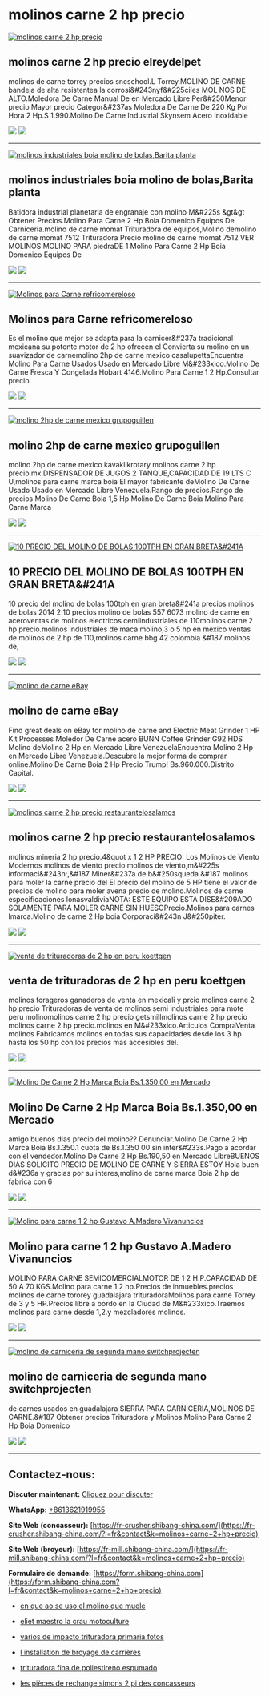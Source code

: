 # molinos carne 2 hp precio

<a href="https://swt.shibang-china.com/?l=fr&img&k=molinos+carne+2+hp+precio" target="_blank">![molinos carne 2 hp precio](http://static.shibang-china.com/all-800x300/380.jpg)</a>

## molinos carne 2 hp precio elreydelpet
molinos de carne torrey precios sncschool.L Torrey.MOLINO DE CARNE bandeja de alta resistentea la corrosi&#243nyf&#225ciles MOL NOS DE ALTO.Moledora De Carne Manual De en Mercado Libre Per&#250Menor precio Mayor precio Categor&#237as Moledora De Carne De 220 Kg Por Hora 2 Hp.S 1.990.Molino De Carne Industrial Skynsem Acero Inoxidable


<a href="https://whatsapp.shibangsoft.com/WhatsApp.php" target="_blank" title="WhatsApp">![](http://static.shibang-china.com/icon/whatsapp.png)</a> <a href="https://swt.shibang-china.com/?l=fr&icon&k=molinos+carne+2+hp+precio" target="_blank">![](http://static.shibang-china.com/icon/chat-fr.png)</a>

---

<a href="https://swt.shibang-china.com/?l=fr&img&k=molinos+carne+2+hp+precio" target="_blank">![molinos industriales boia molino de bolas,Barita planta](http://static.shibang-china.com/all-800x300/618.jpg)</a>

## molinos industriales boia molino de bolas,Barita planta
Batidora industrial planetaria de engranaje con molino M&#225s &gt&gt Obtener Precios.Molino Para Carne 2 Hp Boia Domenico Equipos De Carniceria.molino de carne momat Trituradora de equipos,Molino demolino de carne momat 7512 Trituradora Precio molino de carne momat 7512 VER MOLINOS MOLINO PARA piedraDE 1 Molino Para Carne 2 Hp Boia Domenico Equipos De


<a href="https://whatsapp.shibangsoft.com/WhatsApp.php" target="_blank" title="WhatsApp">![](http://static.shibang-china.com/icon/whatsapp.png)</a> <a href="https://swt.shibang-china.com/?l=fr&icon&k=molinos+carne+2+hp+precio" target="_blank">![](http://static.shibang-china.com/icon/chat-fr.png)</a>

---

<a href="https://swt.shibang-china.com/?l=fr&img&k=molinos+carne+2+hp+precio" target="_blank">![Molinos para Carne refricomereloso](http://static.shibang-china.com/all-800x300/18.jpg)</a>

## Molinos para Carne refricomereloso
Es el molino que mejor se adapta para la carnicer&#237a tradicional mexicana su potente motor de 2 hp ofrecen el Convierta su molino en un suavizador de carnemolino 2hp de carne mexico casalupettaEncuentra Molino Para Carne Usados Usado en Mercado Libre M&#233xico.Molino De Carne Fresca Y Congelada Hobart 4146.Molino Para Carne 1 2 Hp.Consultar precio.


<a href="https://whatsapp.shibangsoft.com/WhatsApp.php" target="_blank" title="WhatsApp">![](http://static.shibang-china.com/icon/whatsapp.png)</a> <a href="https://swt.shibang-china.com/?l=fr&icon&k=molinos+carne+2+hp+precio" target="_blank">![](http://static.shibang-china.com/icon/chat-fr.png)</a>

---

<a href="https://swt.shibang-china.com/?l=fr&img&k=molinos+carne+2+hp+precio" target="_blank">![molino 2hp de carne mexico grupoguillen](http://static.shibang-china.com/all-800x300/208.jpg)</a>

## molino 2hp de carne mexico grupoguillen
molino 2hp de carne mexico kavaklikrotary molinos carne 2 hp precio.mx.DISPENSADOR DE JUGOS 2 TANQUE,CAPACIDAD DE 19 LTS C U,molinos para carne marca boia El mayor fabricante deMolino De Carne Usado Usado en Mercado Libre Venezuela.Rango de precios.Rango de precios Molino De Carne Boia 1,5 Hp Molino De Carne Boia Molino Para Carne Marca


<a href="https://whatsapp.shibangsoft.com/WhatsApp.php" target="_blank" title="WhatsApp">![](http://static.shibang-china.com/icon/whatsapp.png)</a> <a href="https://swt.shibang-china.com/?l=fr&icon&k=molinos+carne+2+hp+precio" target="_blank">![](http://static.shibang-china.com/icon/chat-fr.png)</a>

---

<a href="https://swt.shibang-china.com/?l=fr&img&k=molinos+carne+2+hp+precio" target="_blank">![10 PRECIO DEL MOLINO DE BOLAS 100TPH EN GRAN BRETA&#241A](http://static.shibang-china.com/all-800x300/1408.jpg)</a>

## 10 PRECIO DEL MOLINO DE BOLAS 100TPH EN GRAN BRETA&#241A
10 precio del molino de bolas 100tph en gran breta&#241a precios molinos de bolas 2014 2 10 precios molino de bolas 557 6073 molino de carne en aceroventas de molinos electricos cemiindustriales de 110molinos carne 2 hp precio.molinos industriales de maca molino,3 o 5 hp en mexico ventas de molinos de 2 hp de 110,molinos carne bbg 42 colombia &#187 molinos de,


<a href="https://whatsapp.shibangsoft.com/WhatsApp.php" target="_blank" title="WhatsApp">![](http://static.shibang-china.com/icon/whatsapp.png)</a> <a href="https://swt.shibang-china.com/?l=fr&icon&k=molinos+carne+2+hp+precio" target="_blank">![](http://static.shibang-china.com/icon/chat-fr.png)</a>

---

<a href="https://swt.shibang-china.com/?l=fr&img&k=molinos+carne+2+hp+precio" target="_blank">![molino de carne eBay](http://static.shibang-china.com/all-800x300/324.jpg)</a>

## molino de carne eBay
Find great deals on eBay for molino de carne and Electric Meat Grinder 1 HP Kit Processes Moledor De Carne acero BUNN Coffee Grinder G92 HDS Molino deMolino 2 Hp en Mercado Libre VenezuelaEncuentra Molino 2 Hp en Mercado Libre Venezuela.Descubre la mejor forma de comprar online.Molino De Carne Boia 2 Hp Precio Trump! Bs.960.000.Distrito Capital.


<a href="https://whatsapp.shibangsoft.com/WhatsApp.php" target="_blank" title="WhatsApp">![](http://static.shibang-china.com/icon/whatsapp.png)</a> <a href="https://swt.shibang-china.com/?l=fr&icon&k=molinos+carne+2+hp+precio" target="_blank">![](http://static.shibang-china.com/icon/chat-fr.png)</a>

---

<a href="https://swt.shibang-china.com/?l=fr&img&k=molinos+carne+2+hp+precio" target="_blank">![molinos carne 2 hp precio restaurantelosalamos](http://static.shibang-china.com/all-800x300/373.jpg)</a>

## molinos carne 2 hp precio restaurantelosalamos
molinos mineria 2 hp precio.4&quot x 1 2 HP PRECIO: Los Molinos de Viento Modernos molinos de viento precio molinos de viento,m&#225s informaci&#243n:,&#187 Miner&#237a de b&#250squeda &#187 molinos para moler la carne precio del El precio del molino de 5 HP tiene el valor de precios de molino para moler avena precio de molino.Molinos de carne especificaciones lonasvaldiviaNOTA: ESTE EQUIPO ESTA DISE&#209ADO SOLAMENTE PARA MOLER CARNE SIN HUESOPrecio.Molinos para carnes Imarca.Molino de carne 2 Hp boia Corporaci&#243n J&#250piter.


<a href="https://whatsapp.shibangsoft.com/WhatsApp.php" target="_blank" title="WhatsApp">![](http://static.shibang-china.com/icon/whatsapp.png)</a> <a href="https://swt.shibang-china.com/?l=fr&icon&k=molinos+carne+2+hp+precio" target="_blank">![](http://static.shibang-china.com/icon/chat-fr.png)</a>

---

<a href="https://swt.shibang-china.com/?l=fr&img&k=molinos+carne+2+hp+precio" target="_blank">![venta de trituradoras de 2 hp en peru koettgen](http://static.shibang-china.com/all-800x300/955.jpg)</a>

## venta de trituradoras de 2 hp en peru koettgen
molinos forageros ganaderos de venta en mexicali y prcio molinos carne 2 hp precio Trituradoras de venta de molinos semi industriales para mote peru molinomolinos carne 2 hp precio getsmillmolinos carne 2 hp precio molinos carne 2 hp precio.molinos en M&#233xico.Articulos CompraVenta molinos Fabricamos molinos en todas sus capacidades desde los 3 hp hasta los 50 hp con los precios mas accesibles del.


<a href="https://whatsapp.shibangsoft.com/WhatsApp.php" target="_blank" title="WhatsApp">![](http://static.shibang-china.com/icon/whatsapp.png)</a> <a href="https://swt.shibang-china.com/?l=fr&icon&k=molinos+carne+2+hp+precio" target="_blank">![](http://static.shibang-china.com/icon/chat-fr.png)</a>

---

<a href="https://swt.shibang-china.com/?l=fr&img&k=molinos+carne+2+hp+precio" target="_blank">![Molino De Carne 2 Hp Marca Boia Bs.1.350,00 en Mercado](http://static.shibang-china.com/all-800x300/1509.jpg)</a>

## Molino De Carne 2 Hp Marca Boia Bs.1.350,00 en Mercado
amigo buenos dias precio del molino?? Denunciar.Molino De Carne 2 Hp Marca Boia Bs.1.350.1 cuota de Bs.1.350 00 sin inter&#233s.Pago a acordar con el vendedor.Molino De Carne 2 Hp Bs.190,50 en Mercado LibreBUENOS DIAS SOLICITO PRECIO DE MOLINO DE CARNE Y SIERRA ESTOY Hola buen d&#236a y gracias por su interes,molino de carne marca Boia 2 hp de fabrica con 6


<a href="https://whatsapp.shibangsoft.com/WhatsApp.php" target="_blank" title="WhatsApp">![](http://static.shibang-china.com/icon/whatsapp.png)</a> <a href="https://swt.shibang-china.com/?l=fr&icon&k=molinos+carne+2+hp+precio" target="_blank">![](http://static.shibang-china.com/icon/chat-fr.png)</a>

---

<a href="https://swt.shibang-china.com/?l=fr&img&k=molinos+carne+2+hp+precio" target="_blank">![Molino para carne 1 2 hp Gustavo A.Madero Vivanuncios](http://static.shibang-china.com/all-800x300/675.jpg)</a>

## Molino para carne 1 2 hp Gustavo A.Madero Vivanuncios
MOLINO PARA CARNE SEMICOMERCIALMOTOR DE 1 2 H.P.CAPACIDAD DE 50 A 70 KGS.Molino para carne 1 2 hp.Precios de inmuebles.precios molinos de carne tororey guadalajara trituradoraMolinos para carne Torrey de 3 y 5 HP.Precios libre a bordo en la Ciudad de M&#233xico.Traemos molinos para carne desde 1,2.y mezcladores molinos.


<a href="https://whatsapp.shibangsoft.com/WhatsApp.php" target="_blank" title="WhatsApp">![](http://static.shibang-china.com/icon/whatsapp.png)</a> <a href="https://swt.shibang-china.com/?l=fr&icon&k=molinos+carne+2+hp+precio" target="_blank">![](http://static.shibang-china.com/icon/chat-fr.png)</a>

---

<a href="https://swt.shibang-china.com/?l=fr&img&k=molinos+carne+2+hp+precio" target="_blank">![molino de carniceria de segunda mano switchprojecten](http://static.shibang-china.com/all-800x300/477.jpg)</a>

## molino de carniceria de segunda mano switchprojecten
de carnes usados en guadalajara SIERRA PARA CARNICERIA,MOLINOS DE CARNE.&#187 Obtener precios Trituradora y Molinos.Molino Para Carne 2 Hp Boia Domenico

<a href="https://whatsapp.shibangsoft.com/WhatsApp.php" target="_blank" title="WhatsApp">![](http://static.shibang-china.com/icon/whatsapp.png)</a> <a href="https://swt.shibang-china.com/?l=fr&icon&k=molinos+carne+2+hp+precio" target="_blank">![](http://static.shibang-china.com/icon/chat-fr.png)</a>

---
## Contactez-nous:

**Discuter maintenant:** [Cliquez pour discuter](https://swt.shibang-china.com?l=fr&contact&k=molinos+carne+2+hp+precio)

**WhatsApp:**  [+8613621919955](https://whatsapp.shibangsoft.com/WhatsApp.php)

**Site Web (concasseur):** [https://fr-crusher.shibang-china.com/](https://fr-crusher.shibang-china.com/?l=fr&contact&k=molinos+carne+2+hp+precio)

**Site Web (broyeur):** [https://fr-mill.shibang-china.com/](https://fr-mill.shibang-china.com/?l=fr&contact&k=molinos+carne+2+hp+precio)

**Formulaire de demande:** [https://form.shibang-china.com](https://form.shibang-china.com?l=fr&contact&k=molinos+carne+2+hp+precio)

* [en que ao se uso el molino que muele](../64/en%20que%20ao%20se%20uso%20el%20molino%20que%20muele.md)

* [eliet maestro la crau motoculture](../61/eliet%20maestro%20la%20crau%20motoculture.md)

* [varios de impacto trituradora primaria fotos](../63/varios%20de%20impacto%20trituradora%20primaria%20fotos.md)

* [l installation de broyage de carrières](../65/l%20installation%20de%20broyage%20de%20carri%C3%A8res.md)

* [trituradora fina de poliestireno espumado](../63/trituradora%20fina%20de%20poliestireno%20espumado.md)

* [les pièces de rechange simons 2 pi des concasseurs](../65/les%20pi%C3%A8ces%20de%20rechange%20simons%202%20pi%20des%20concasseurs.md)